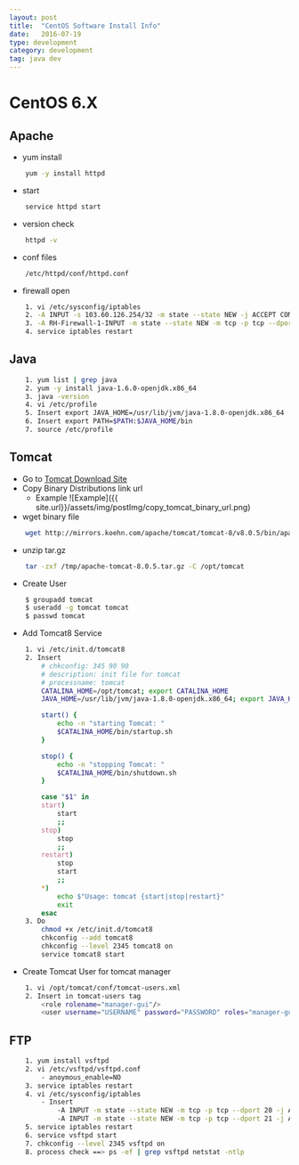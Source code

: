 ```yaml
---
layout: post
title:  "CentOS Software Install Info"
date:   2016-07-19
type: development
category: development
tag: java dev
---
```


# CentOS 6.X

## Apache
* yum install
``` bash
	yum -y install httpd
```
* start
``` bash
	service httpd start
```
* version check
``` bash
	httpd -v
```
* conf files
``` bash
	/etc/httpd/conf/httpd.conf
```
* firewall open

``` bash
	1. vi /etc/sysconfig/iptables
	2. -A INPUT -s 103.60.126.254/32 -m state --state NEW -j ACCEPT COMMIT
	3. -A RH-Firewall-1-INPUT -m state --state NEW -m tcp -p tcp --dport 80 -j ACCEPT
	4. service iptables restart
```

## Java
``` bash
	1. yum list | grep java
	2. yum -y install java-1.6.0-openjdk.x86_64
	3. java -version
	4. vi /etc/profile
	5. Insert export JAVA_HOME=/usr/lib/jvm/java-1.8.0-openjdk.x86_64
	6. Insert export PATH=$PATH:$JAVA_HOME/bin
	7. source /etc/profile
```

## Tomcat
* Go to [Tomcat Download Site](http://tomcat.apache.org/download-80.cgi)
* Copy Binary Distributions link url
	* Example ![Example]({{ site.url}}/assets/img/postImg/copy_tomcat_binary_url.png)
* wget binary file

``` bash
	wget http://mirrors.koehn.com/apache/tomcat/tomcat-8/v8.0.5/bin/apache-tomcat-8.0.5.tar.gz
```

* unzip tar.gz

``` bash
	tar -zxf /tmp/apache-tomcat-8.0.5.tar.gz -C /opt/tomcat
```

* Create User

``` bash
	$ groupadd tomcat
    $ useradd -g tomcat tomcat
    $ passwd tomcat
```

* Add Tomcat8 Service

``` bash
	1. vi /etc/init.d/tomcat8
	2. Insert
		# chkconfig: 345 90 90
        # description: init file for tomcat
        # processname: tomcat
        CATALINA_HOME=/opt/tomcat; export CATALINA_HOME
		JAVA_HOME=/usr/lib/jvm/java-1.8.0-openjdk.x86_64; export JAVA_HOME

        start() {
            echo -n "starting Tomcat: "
            $CATALINA_HOME/bin/startup.sh
        }

        stop() {
            echo -n "stopping Tomcat: "
            $CATALINA_HOME/bin/shutdown.sh
        }

        case "$1" in
        start)
            start
            ;;
        stop)
            stop
            ;;
        restart)
            stop
            start
            ;;
        *)
            echo $"Usage: tomcat {start|stop|restart}"
            exit
        esac
    3. Do
		chmod +x /etc/init.d/tomcat8
		chkconfig --add tomcat8
		chkconfig --level 2345 tomcat8 on
		service tomcat8 start
```

* Create Tomcat User for tomcat manager

``` bash
	1. vi /opt/tomcat/conf/tomcat-users.xml
	2. Insert in tomcat-users tag
		<role rolename="manager-gui"/>
		<user username="USERNAME" password="PASSWORD" roles="manager-gui"/>
```

## FTP
```bash
	1. yum install vsftpd
	2. vi /etc/vsftpd/vsftpd.conf
		- anoymous_enable=NO
    3. service iptables restart
    4. vi /etc/sysconfig/iptables
	    - Insert
	    	-A INPUT -m state --state NEW -m tcp -p tcp --dport 20 -j ACCEPT
			-A INPUT -m state --state NEW -m tcp -p tcp --dport 21 -j ACCEPT
    5. service iptables restart
    6. service vsftpd start
    7. chkconfig --level 2345 vsftpd on
    8. process check ==> ps -ef | grep vsftpd netstat -ntlp
```


